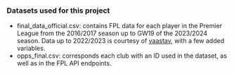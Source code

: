 ### Datasets used for this project
- final_data_official.csv: contains FPL data for each player in the Premier League from the 2016/2017 season up to GW19 of the 2023/2024 season. Data up to 2022/2023 is courtesy of [vaastav](https://github.com/vaastav/Fantasy-Premier-League), with a few added variables.
- opps_final.csv: corresponds each club with an ID used in the dataset, as well as in the FPL API endpoints.
